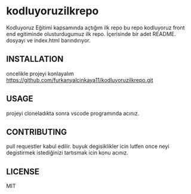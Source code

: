 # kodluyoruzilkrepo
Kodluyoruz Eğitimi kapsamında açtığım ilk repo
bu repo kodluyoruz front end egitiminde olusturdugumuz ilk repo. İçerisinde bir adet README. dosyayı ve index.html barındırıyor.

## INSTALLATION
oncelikle projeyi konlayalım https://github.com/furkanyalcinkaya11/kodluyoruzilkrepo.git


## USAGE

projeyi cloneladıkta sonra vscode programında acınız.

## CONTRIBUTING
pull requestler kabul edilir. buyuk degisiklikler icin lutfen once neyi degistirmek istediğinizi tartısmak icin konu acınız.

## LICENSE
 
 MIT
